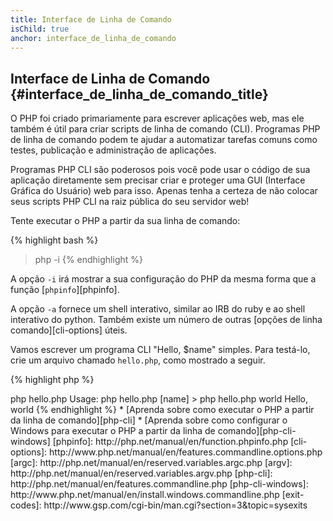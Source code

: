 ```yaml
---
title: Interface de Linha de Comando
isChild: true
anchor: interface_de_linha_de_comando
---
```


## Interface de Linha de Comando {#interface_de_linha_de_comando_title}

O PHP foi criado primariamente para escrever aplicações web, mas ele também é útil para criar scripts de linha de
comando (CLI). Programas PHP de linha de comando podem te ajudar a automatizar tarefas comuns como testes, publicação
e administração de aplicações.

Programas PHP CLI são poderosos pois você pode usar o código de sua aplicação diretamente sem precisar criar e
proteger uma GUI (Interface Gráfica do Usuário) web para isso. Apenas tenha a certeza de não colocar seus scripts PHP CLI na raiz pública do seu servidor web!

Tente executar o PHP a partir da sua linha de comando:

{% highlight bash %}
> php -i
{% endhighlight %}

A opção `-i` irá mostrar a sua configuração do PHP da mesma forma que a função [`phpinfo`][phpinfo].

A opção `-a` fornece um shell interativo, similar ao IRB do ruby e ao shell interativo do python. Também existe um
número de outras [opções de linha comando][cli-options] úteis.

Vamos escrever um programa CLI "Hello, $name" simples. Para testá-lo, crie um arquivo chamado `hello.php`, como
mostrado a seguir.

{% highlight php %}
<?php
if ($argc != 2) {
    echo "Usage: php hello.php [name].\n";
    exit(1);
}
$name = $argv[1];
echo "Hello, $name\n";
{% endhighlight %}

O PHP define duas variáveis especiais baseadas nos argumentos que seu script receber. [`$argc`][argc] é uma variável
integer que contém a *quantidade* de argumentos e [`$argv`][argv] é uma variável array que contém o *valor* de cada
argumento. O primeiro argumento sempre é o nome do arquivo PHP do seu programa, no caso `hello.php`.

A expressão `exit()` é usada com um número diferente de zero para informar ao shell que o comando falhou. Códigos de
saída normalmente usados podem ser encontrados [aqui][exit-codes].

Para executar nosso script acima, a partir da linha de comando:

{% highlight bash %}
> php hello.php
Usage: php hello.php [name]
> php hello.php world
Hello, world
{% endhighlight %}


 * [Aprenda sobre como executar o PHP a partir da linha de comando][php-cli]
 * [Aprenda sobre como configurar o Windows para executar o PHP a partir da linha de comando][php-cli-windows]

[phpinfo]: http://php.net/manual/en/function.phpinfo.php
[cli-options]: http://www.php.net/manual/en/features.commandline.options.php
[argc]: http://php.net/manual/en/reserved.variables.argc.php
[argv]: http://php.net/manual/en/reserved.variables.argv.php
[php-cli]: http://php.net/manual/en/features.commandline.php
[php-cli-windows]: http://www.php.net/manual/en/install.windows.commandline.php
[exit-codes]: http://www.gsp.com/cgi-bin/man.cgi?section=3&topic=sysexits

